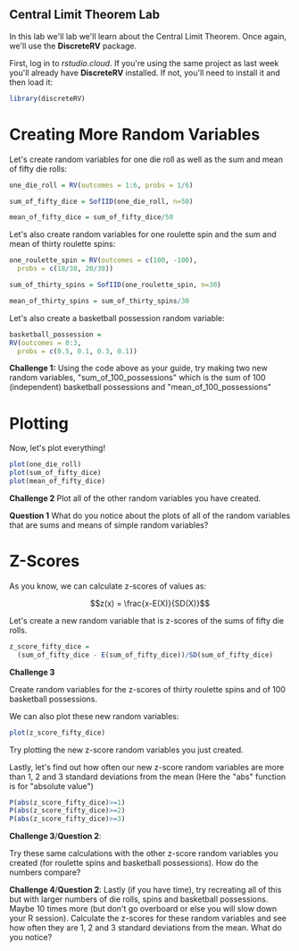 Central Limit Theorem Lab
----------------------------

In this lab we'll lab we'll learn about the Central Limit Theorem.  Once again, we'll use the **DiscreteRV** package.  

First, log in to *rstudio.cloud*.  If you're using the same project as last week you'll already have **DiscreteRV** installed.  If not, you'll need to install it and then load it:


```r
library(discreteRV)
```

# Creating More Random Variables

Let's create random variables for one die roll as well as the sum and mean of fifty die rolls:

```r
one_die_roll = RV(outcomes = 1:6, probs = 1/6)

sum_of_fifty_dice = SofIID(one_die_roll, n=50)

mean_of_fifty_dice = sum_of_fifty_dice/50
```
Let's also create random variables for one roulette spin and the sum and mean of thirty roulette spins:

```r
one_roulette_spin = RV(outcomes = c(100, -100), 
  probs = c(18/38, 20/38))

sum_of_thirty_spins = SofIID(one_roulette_spin, n=30)

mean_of_thirty_spins = sum_of_thirty_spins/30

```
Let's also create a basketball possession random variable:

```r
basketball_possession = 
RV(outcomes = 0:3, 
  probs = c(0.5, 0.1, 0.3, 0.1))
```
**Challenge 1:**
Using the code above as your guide, try making two new random variables, "sum_of_100_possessions" which is the sum of 100 (independent) basketball possessions and "mean_of_100_possessions"

# Plotting

Now, let's plot everything!

```r
plot(one_die_roll)
plot(sum_of_fifty_dice)
plot(mean_of_fifty_dice)
```
**Challenge 2**
Plot all of the other random variables you have created.

**Question 1**
What do you notice about the plots of all of the random variables that are sums and means of simple random variables?


# Z-Scores

As you know, we can calculate z-scores of values as:

$$z(x) = \frac{x-E(X)}{SD(X)}$$

Let's create a new random variable that is z-scores of the sums of fifty die rolls.

```r
z_score_fifty_dice =
  (sum_of_fifty_dice - E(sum_of_fifty_dice))/SD(sum_of_fifty_dice)
```
**Challenge 3**

Create random variables for the z-scores of thirty roulette spins and of 100 basketball possessions.

We can also plot these new random variables:
  
```R
plot(z_score_fifty_dice)
```
Try plotting the new z-score random variables you just created.

Lastly, let's find out how often our new z-score random variables are more than 1, 2 and 3 standard deviations from the mean (Here the "abs" function is for "absolute value")

```r
P(abs(z_score_fifty_dice)>=1)
P(abs(z_score_fifty_dice)>=2)
P(abs(z_score_fifty_dice)>=3)
```

**Challenge 3**/**Question 2**:

Try these same calculations with the other z-score random variables you created (for roulette spins and basketball possessions).  How do the numbers compare?

**Challenge 4**/**Question 2**:
Lastly (if you have time), try recreating all of this but with larger numbers of die rolls, spins and basketball possessions.  Maybe 10 times more (but don't go overboard or else you will slow down your R session).  Calculate the z-scores for these random variables and see how often they are 1, 2 and 3 standard deviations from the mean.  What do you notice?
